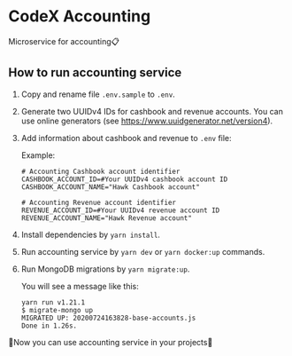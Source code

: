 # CodeX Accounting
Microservice for accounting📋

## How to run accounting service

1. Copy and rename file `.env.sample` to `.env`.
2. Generate two UUIDv4 IDs for cashbook and revenue accounts. You can use online generators (see https://www.uuidgenerator.net/version4).
3. Add information about cashbook and revenue to `.env` file:

    Example:
    ```dotenv
    # Accounting Cashbook account identifier
    CASHBOOK_ACCOUNT_ID=#Your UUIDv4 cashbook account ID
    CASHBOOK_ACCOUNT_NAME="Hawk Cashbook account"

    # Accounting Revenue account identifier
    REVENUE_ACCOUNT_ID=#Your UUIDv4 revenue account ID
    REVENUE_ACCOUNT_NAME="Hawk Revenue account"
    ```
4. Install dependencies by `yarn install`.
5. Run accounting service by `yarn dev` or `yarn docker:up` commands.
6. Run MongoDB migrations by `yarn migrate:up`.

    You will see a message like this:
    ```text
    yarn run v1.21.1
    $ migrate-mongo up
    MIGRATED UP: 20200724163828-base-accounts.js
    Done in 1.26s.
    ```

🎉Now you can use accounting service in your projects🎉

